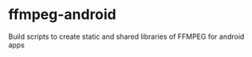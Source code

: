 ffmpeg-android
==============

Build scripts to create static and shared libraries of FFMPEG for android apps

